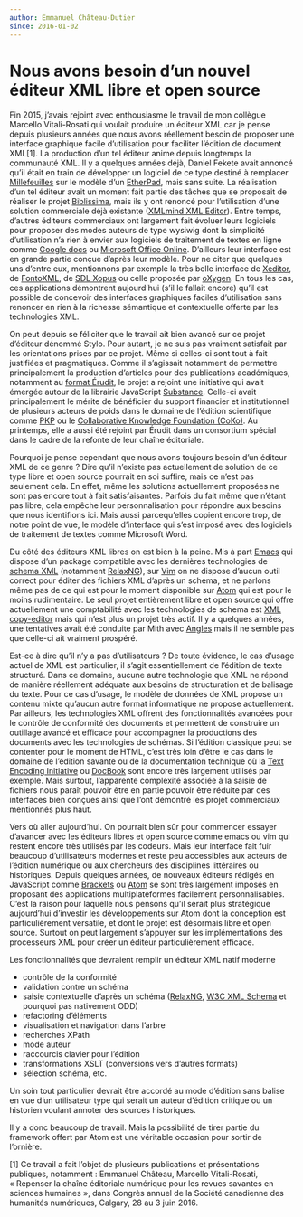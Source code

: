 ```yaml
---
author: Emmanuel Château-Dutier
since: 2016-01-02
---
```




# Nous avons besoin d’un nouvel éditeur XML libre et open source

Fin 2015, j’avais rejoint avec enthousiasme le travail de mon collègue Marcello Vitali-Rosati qui voulait produire un éditeur XML car je pense depuis plusieurs années que nous avons réellement besoin de proposer une interface graphique facile d’utilisation pour faciliter l’édition de document XML[1]. La production d’un tel éditeur anime depuis longtemps la communauté XML. Il y a quelques années déjà, Daniel Fekete avait annoncé qu’il était en train de développer un logiciel de ce type destiné à remplacer [Millefeuilles](http://millefeuille.gforge.inria.fr) sur le modèle d’un [EtherPad](http://etherpad.org), mais sans suite. La réalisation d’un tel éditeur avait un moment fait partie des tâches que se proposait de réaliser le projet [Biblissima](http://www.biblissima-condorcet.fr/en/news/survey-xml-editors-teiead), mais ils y ont renoncé pour l’utilisation d’une solution commerciale déjà existante ([XMLmind XML Editor](http://www.xmlmind.com/xmleditor/)). Entre temps, d’autres éditeurs commerciaux ont largement fait évoluer leurs logiciels pour proposer des modes auteurs de type wysiwig dont la simplicité d’utilisation n’a rien à envier aux logiciels de traitement de textes en ligne comme [Google docs](https://docs.google.com) ou [Microsoft Office Online](https://products.office.com/fr-ca/office-online/documents-spreadsheets-presentations-office-online). D’ailleurs leur interface est en grande partie conçue d’après leur modèle. Pour ne citer que quelques uns d’entre eux, mentionnons par exemple la très belle interface de [Xeditor](http://www.xeditor.com/portal), de [FontoXML](https://fontoxml.com), de [SDL Xopus](http://www.sdl.com/solution/knowledge-delivery/xml-publishing-xopus/) ou celle proposée par [oXygen](https://www.oxygenxml.com/xml_web_author.html). En tous les cas, ces applications démontrent aujourd’hui (s’il le fallait encore) qu’il est possible de concevoir des interfaces graphiques faciles d’utilisation sans renoncer en rien à la richesse sémantique et contextuelle offerte par les technologies XML.

On peut depuis se féliciter que le travail ait bien avancé sur ce projet d’éditeur dénommé Stylo. Pour autant, je ne suis pas vraiment satisfait par les orientations prises par ce projet. Même si celles-ci sont tout à fait justifiées et pragmatiques. Comme il s’agissait notamment de permettre principalement la production d’articles pour des publications académiques, notamment au [format Érudit](http://www.erudit.org/xsd/article/3.0.0/doc/), le projet a rejoint une initiative qui avait émergée autour de la librairie JavaScript [Substance](http://substance.io). Celle-ci avait principalement le mérite de bénéficier du support financier et institutionnel de plusieurs acteurs de poids dans le domaine de l’édition scientifique comme [PKP](https://pkp.sfu.ca) ou le [Collaborative Knowledge Foundation (CoKo)](http://coko.foundation/). Au printemps, elle a aussi été rejoint par Érudit dans un consortium spécial dans le cadre de la refonte de leur chaîne éditoriale.

Pourquoi je pense cependant que nous avons toujours besoin d’un éditeur XML de ce genre ? Dire qu’il n’existe pas actuellement de solution de ce type libre et open source pourrait en soi suffire, mais ce n’est pas seulement cela. En effet, même les solutions actuellement proposées ne sont pas encore tout à fait satisfaisantes. Parfois du fait même que n’étant pas libre, cela empêche leur personnalisation pour répondre aux besoins que nous identifions ici. Mais aussi parcequ’elles copient encore trop, de notre point de vue, le modèle d’interface qui s’est imposé avec des logiciels de traitement de textes comme Microsoft Word.

Du côté des éditeurs XML libres on est bien à la peine. Mis à part [Emacs](https://www.emacswiki.org/emacs/RELAX_NG) qui dispose d’un package compatible avec les dernières technologies de [schema XML](https://www.w3.org/XML/Schema) (notamment [RelaxNG](http://relaxng.org)), sur [Vim](http://www.vim.org/scripts/script.php?script_id=1397) on ne dispose d’aucun outil correct pour éditer des fichiers XML d’après un schema, et ne parlons même pas de ce qui est pour le moment disponible sur [Atom](https://atom.io/search?utf8=✓&q=xml) qui est pour le moins rudimentaire. Le seul projet entièrement libre et open source qui offre actuellement une comptabilité avec les technologies de schema est [XML copy-editor](http://xml-copy-editor.sourceforge.net) mais qui n’est plus un projet très actif. Il y a quelques années, une tentatives avait été conduite par Mith avec [Angles](http://mith.us/angles/) mais il ne semble pas que celle-ci ait vraiment prospéré.

Est-ce à dire qu’il n’y a pas d’utilisateurs ? De toute évidence, le cas d’usage actuel de XML est particulier, il s’agit essentiellement de l’édition de texte structuré. Dans ce domaine, aucune autre technologie que XML ne répond de manière réellement adéquate aux besoins de structuration et de balisage du texte. Pour ce cas d’usage, le modèle de données de XML propose un contenu mixte qu’aucun autre format informatique ne propose actuellement. Par ailleurs, les technologies XML offrent des fonctionnalités avancées pour le contrôle de conformité des documents et permettent de construire un outillage avancé et efficace pour accompagner la productions des documents avec les technologies de schémas. Si l’édition classique peut se contenter pour le moment de HTML, c’est très loin d’être le cas dans le domaine de l’édition savante ou de la documentation technique où la [Text Encoding Initiative](http://www.tei-c.org/index.xml) ou [DocBook](http://docbook.org) sont encore très largement utilisés par exemple. Mais surtout, l’apparente complexité associée à la saisie de fichiers nous paraît pouvoir être en partie pouvoir être réduite par des interfaces bien conçues ainsi que l’ont démontré les projet commerciaux mentionnés plus haut.

Vers où aller aujourd’hui. On pourrait bien sûr pour commencer essayer d’avancer avec les éditeurs libres et open source comme emacs ou vim qui restent encore très utilisés par les codeurs. Mais leur interface fait fuir beaucoup d’utilisateurs modernes et reste peu accessibles aux acteurs de l’édition numérique ou aux chercheurs des disciplines littéraires ou historiques. Depuis quelques années, de nouveaux éditeurs rédigés en JavaScript comme [Brackets](http://brackets.io) ou [Atom](https://atom.io) se sont très largement imposés en proposant des applications multiplateformes facilement personnalisables. C’est la raison pour laquelle nous pensons qu’il serait plus stratégique aujourd’hui d’investir les développements sur Atom dont la conception est particulièrement versatile, et dont le projet est désormais libre et open source. Surtout on peut largement s’appuyer sur les implémentations des processeurs XML pour créer un éditeur particulièrement efficace.

Les fonctionnalités que devraient remplir un éditeur XML natif moderne

- contrôle de la conformité
- validation contre un schéma
- saisie contextuelle d’après un schéma ([RelaxNG](http://relaxng.org), [W3C XML Schema](https://www.w3.org/XML/Schema) et pourquoi pas nativement ODD)
- refactoring d’éléments
- visualisation et navigation dans l’arbre
- recherches XPath
- mode auteur
- raccourcis clavier pour l’édition
- transformations XSLT (conversions vers d’autres formats)
- sélection schéma, etc.

Un soin tout particulier devrait être accordé au mode d’édition sans balise en vue d’un utilisateur type qui serait un auteur d’édition critique ou un historien voulant annoter des sources historiques.

Il y a donc beaucoup de travail. Mais la possibilité de tirer partie du framework offert par Atom est une véritable occasion pour sortir de l’ornière.

[1] Ce travail a fait l’objet de plusieurs publications et présentations publiques, notamment : Emmanuel Château, Marcello Vitali-Rosati, « Repenser la chaîne éditoriale numérique pour les revues savantes en sciences humaines », dans Congrès annuel de la Société canadienne des humanités numériques, Calgary, 28 au 3 juin 2016.



